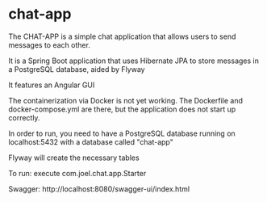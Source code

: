 # chat-app


The CHAT-APP is a simple chat application that allows users to send messages to each other.

It is a Spring Boot application that uses Hibernate JPA to store messages in a PostgreSQL database, aided by Flyway

It features an Angular GUI

The containerization via Docker is not yet working. The Dockerfile and docker-compose.yml are there, but the application does not start up correctly.

In order to run, you need to have a PostgreSQL database running on localhost:5432 with a database called "chat-app"

Flyway will create the necessary tables

To run: execute com.joel.chat.app.Starter

Swagger: http://localhost:8080/swagger-ui/index.html